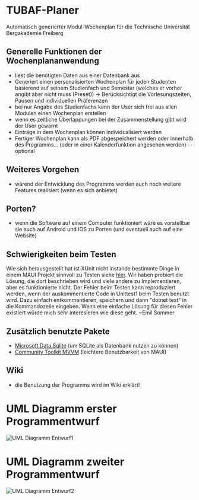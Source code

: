 # TUBAF-Planer
Automatisch generierter Modul-Wochenplan für die Technische Universität Bergakademie Freiberg
## Generelle Funktionen der Wochenplananwendung
- liest die benötigten Daten aus einer Datenbank aus
- Generiert einen personalisierten Wochenplan für jeden Studenten basierend auf seinem Studienfach und Semester (welches er vorher angibt aber nicht muss (Preset))
-> Berücksichtigt die Vorlesungszeiten, Pausen und individuellen Präferenzen 
- bei nur Angabe des Studienfachs kann der User sich frei aus allen Modulen einen Wochenplan erstellen
- wenn es zeitliche Überlappungen bei der Zusammenstellung gibt wird der User gewarnt
- Einträge in dem Wochenplan können individualisiert werden
- Fertiger Wochenplan kann als PDF abgespeichert werden oder innerhalb des Programms... (oder in einer Kalenderfunktion angesehen werden) --optional
## Weiteres Vorgehen
- wärend der Entwicklung des Programms werden auch noch weitere Features realisiert (wenn es sich anbietet)
## Porten?
- wenn die Software auf einem Computer funktioniert wäre es vorstellbar sie auch auf Android und IOS zu Porten (und eventuell auch auf eine Website)
## Schwierigkeiten beim Testen
   Wie sich herausgestellt hat ist XUnit nicht instande bestimmte Dinge in einem MAUI Projekt sinnvoll zu Testen siehe [hier](https://learn.microsoft.com/en-us/answers/questions/1190946/cant-use-microsoft-maui-storage-preferences-in-uni).
   Wir haben probiert die Lösung, die dort beschrieben wird und viele andere zu Implementieren, aber es funktionierte nicht. Der Fehler beim Testen kann reproduziert werden, wenn der auskommentierte Code in Unittest1 beim Testen benutzt wird. 
   Dazu einfach entkommentieren, speichern und dann "dotnet test" in die Kommandozeile eingeben. Wenn eine einfache Lösung für diesen Fehler existiert würde mich sehr interesieren wie diese geht.   ~Emil Sommer

## Zusätzlich benutzte Pakete
- [Microsoft.Data.Sqlite](https://www.nuget.org/packages/Microsoft.Data.Sqlite) (um SQLite als Datenbank nutzen zu können)
- [Community Toolkit MVVM](https://www.nuget.org/packages/CommunityToolkit.Mvvm) (leichtere Benutzbarkeit von MAUI)

## Wiki
- die Benutzung der Programms wird im Wiki erklärt!

# UML Diagramm erster Programmentwurf
![UML Diagramm Entwurf1](http://www.plantuml.com/plantuml/png/fP11IyGm48Nl-HMX9nLwy2eYknGyxUAglo0c8orE4ibC5iJrlnir8McHNhQtcNvvxytR4Al0qQBGg8Zay-Dk3pnwG-9JoFHfxuX3rEp3nQNu4fdRUnCHCZEiCRk9E7DRO_vsYVgPdy3w8vHLGRQ8XrUSzCY3Zu60Miq3AlSI9pGGYla8-ktX207LUnPPzwbYzn5n5lASZBBg3f7Ostb50HHdSr5BbbTzdtkIDp8c8P6dpYhtqVt-xwwxfil4QUzOJOv4ixqzzSjx_bTQGbKY4Ms_9L1zi4QrDyl-T9SJp_VbskmjDk1CjFWD)
# UML Diagramm zweiter Programmentwurf
![UML Diagramm Entwurf2](http://www.plantuml.com/plantuml/png/fPJVQzim4CVV_LU8x2NPrj2tGWYXIuB7e6NTch37SBKljPXa6TrfOup-xvEbiVZ7t9hK3p7exZxVK-vxlYO6oquhiTklFwI7EmKbsiD60T5XA-7HWZxignmOyoGfGIDLa64hM_nEX7-okaQarfICPHuEu_DkAwbIyEi-Ap1t2gUpK-YJJxR7cdWqLkm9xT_eKn9U9yLRusirSc5oQi2ZwlsNczjUA0XyHDu2WszBr-y78A-_43UIU1cGgvWV9TlK4Ey2Asigj2oHp57N2JGCI9rI8GThlV-qrauOtTZ64HiTih1BtLW4ncR6TFR25V7p3xGAgagMZprSWTdtHdmQswLMfxxl1sFKiCns_SrA3lZ-UDPtm4MhoVZxr3FS3ecfPRTzAJcUBfTYkdl_9aslhYulPo4WV2I8hbPDEtvrPIY9ab6ewUVvFmzVN8XMeEd1UMi82p7HKChAAM0aaGF3v1neVnwUdDKp867YAPq5xbZHKnrXrw6U_7ndNkFjCoADDLpK-6HqFtrkNpiPEOiHhC5_S7pbAwzqsWW_2kdbBMHCugVamc_BPFHTNwCnBEARRspS_BHbqJTv-5exVoeuhjY09y_W9DU-pccL_040)
